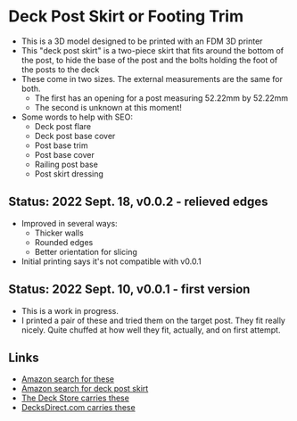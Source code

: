 # Deck Post Skirt or Footing Trim

* This is a 3D model designed to be printed with an FDM 3D printer
* This "deck post skirt" is a two-piece skirt that fits around the bottom of the post, to hide the base of the post and the bolts holding the foot of the posts to the deck
* These come in two sizes.  The external measurements are the same for both.
    * The first has an opening for a post measuring 52.22mm by 52.22mm
    * The second is unknown at this moment!
* Some words to help with SEO: 
    * Deck post flare
    * Deck post base cover
    * Post base trim
    * Post base cover
    * Railing post base
    * Post skirt dressing

## Status: 2022 Sept. 18, v0.0.2 -  relieved edges

* Improved in several ways: 
    * Thicker walls
    * Rounded edges
    * Better orientation for slicing
* Initial printing says it's not compatible with v0.0.1

## Status: 2022 Sept. 10, v0.0.1 - first version

* This is a work in progress.  
* I printed a pair of these and tried them on the target post.  They fit really nicely.  Quite chuffed at how well they fit, actually, and on first attempt.

## Links

* [Amazon search for these](https://www.amazon.com/Deck-Post-Covers/s?k=Deck+Post+Covers)
* [Amazon search for deck post skirt](https://www.amazon.com/deck-post-skirt/s?k=deck+post+skirt)
* [The Deck Store carries these](https://www.thedeckstore.com/deck-post-caps-and-accessories/posts-post-accessories/deck-rail-post-skirts.html)
* [DecksDirect.com carries these](https://www.decksdirect.com/deck-railing-accessories/deck-fence-post-caps/post-skirts)
